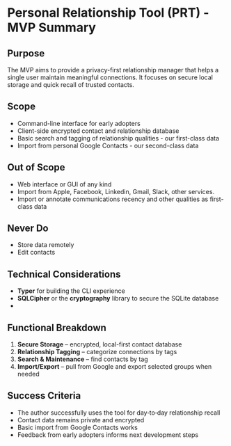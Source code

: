 # Personal Relationship Tool (PRT) - MVP Summary

## Purpose
The MVP aims to provide a privacy-first relationship manager that helps a single user maintain meaningful connections. It focuses on secure local storage and quick recall of trusted contacts.

## Scope
- Command-line interface for early adopters
- Client-side encrypted contact and relationship database
- Basic search and tagging of relationship qualities - our first-class data
- Import from personal Google Contacts - our second-class data

## Out of Scope
- Web interface or GUI of any kind
- Import from Apple, Facebook, Linkedin, Gmail, Slack, other services.
- Import or annotate communications recency and other qualities as first-class data

## Never Do
- Store data remotely
- Edit contacts 
  
## Technical Considerations
- **Typer** for building the CLI experience
- **SQLCipher** or the **cryptography** library to secure the SQLite database
- 

## Functional Breakdown
1. **Secure Storage** – encrypted, local-first contact database
2. **Relationship Tagging** – categorize connections by tags
3. **Search & Maintenance** – find contacts by tag
4. **Import/Export** – pull from Google and export selected groups when needed

## Success Criteria
- The author successfully uses the tool for day‑to‑day relationship recall
- Contact data remains private and encrypted
- Basic import from Google Contacts works
- Feedback from early adopters informs next development steps
